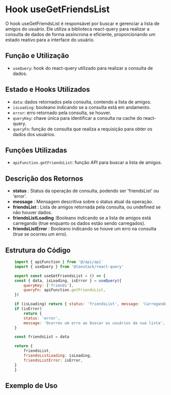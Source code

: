 # **Hook useGetFriendsList**
O hook useGetFriendsList é responsável por buscar e gerenciar a lista de amigos do usuário. Ele utiliza a biblioteca react-query para realizar a consulta de dados de forma assíncrona e eficiente, proporcionando um estado reativo para a interface do usuário.

## **Função e Utilização**
- `useQuery`: hook do react-query utilizado para realizar a consulta de dados.
## **Estado e Hooks Utilizados**
- `data`:  dados retornados pela consulta, contendo a lista de amigos.
- `isLoading`:  booleano indicando se a consulta está em andamento.       
- `error`:  erro retornado pela consulta, se houver.
- `queryKey`:  chave única para identificar a consulta na cache do react-query.
- `queryFn`: função de consulta que realiza a requisição para obter os dados dos usuários.

## **Funções Utilizadas**
- `apiFunction.getFriendsList`: função API para buscar a lista de amigos.
  
## **Descrição dos Retornos**
- **status** : Status da operação de consulta, podendo ser 'friendsList' ou 'error'.
- **message** :  Mensagem descritiva sobre o status atual da operação.
- **friendsList** : Lista de amigos retornada pela consulta, ou undefined se não houver dados.
- **friendsListLoading** :Booleano indicando se a lista de amigos está carregando (true enquanto os dados estão sendo carregados).
- **friendsListError** : Booleano indicando se houve um erro na consulta (true se ocorreu um erro).

## **Estrutura do Código**
```javascript
    import { apiFunction } from '@/api/api'
    import { useQuery } from '@tanstack/react-query'

    export const useGetFriendsList = () => {
    const { data, isLoading, isError } = useQuery({
        queryKey: ['friends'],
        queryFn: apiFunction.getFriendsList,
    })

    if (isLoading) return { status: 'friendsList', message: 'Carregando...' }
    if (isError)
        return {
        status: 'error',
        message: 'Ocorreu um erro ao buscar os usuários da sua lista',
    }

    const friendsList = data

    return {
        friendsList,
        friendsListLoading: isLoading,
        friendsListError: isError,
    }
    }

```
## **Exemplo de Uso**
```javascript

```
